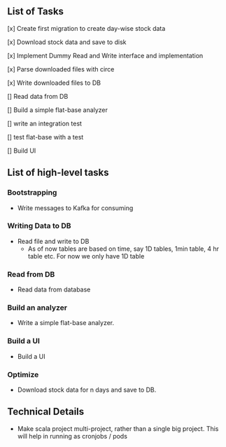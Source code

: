 ## List of Tasks
[x] Create first migration to create day-wise stock data

[x] Download stock data and save to disk

[x] Implement Dummy Read and Write interface and implementation

[x] Parse downloaded files with circe

[x] Write downloaded files to DB

[] Read data from DB

[] Build a simple flat-base analyzer

[] write an integration test

[] test flat-base with a test

[] Build UI


## List of high-level tasks
### Bootstrapping
* Write messages to Kafka for consuming

### Writing Data to DB
* Read file and write to DB
    * As of now tables are based on time, say 1D tables, 1min table, 4 hr table etc. For now we only have 1D table

### Read from DB
* Read data from database

### Build an analyzer
* Write a simple flat-base analyzer.

### Build a UI
* Build a UI

### Optimize
* Download stock data for n days and save to DB.


## Technical Details
* Make scala project multi-project, rather than a single big project. This will help in running as cronjobs / pods
